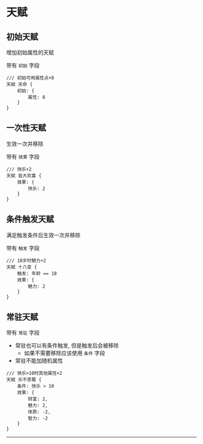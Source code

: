 # 天赋

## 初始天赋

增加初始属性的天赋

带有 `初始` 字段

```re0
/// 初始可用属性点+8
天赋 天命 {
    初始: {
        属性: 8
    }
}
```

## 一次性天赋

生效一次并移除

带有 `效果` 字段

```re0
/// 快乐+2
天赋 皆大欢喜 {
    效果: {
        快乐: 2
    }
}
```

## 条件触发天赋

满足触发条件后生效一次并移除

带有 `触发` 字段

```re0
/// 18岁时魅力+2
天赋 十八变 {
    触发: 年龄 == 18
    效果: {
        魅力: 2
    }
}
```

## 常驻天赋

带有 `常驻` 字段

- 常驻也可以有条件触发, 但是触发后会被移除
  - 如果不需要移除应该使用 `条件` 字段
- 常驻不能加随机属性

```
/// 快乐>10时其他属性+2
天赋 乐不思蜀 {
    条件: 快乐 > 10
    效果: {
        财富: 2,
        魅力: 2,
        体质: -2,
        智力: -2
    }
}
```

---


